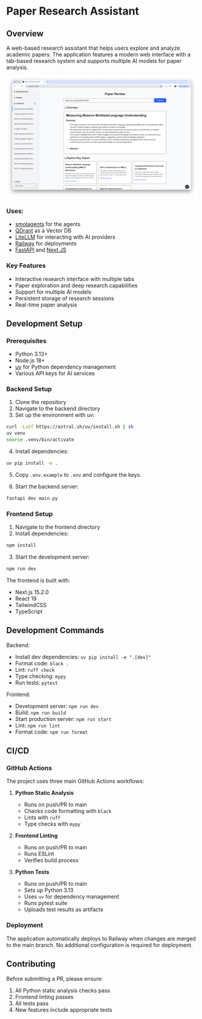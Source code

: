 # Paper Research Assistant

## Overview

A web-based research assistant that helps users explore and analyze academic papers. The application features a modern web interface with a tab-based research system and supports multiple AI models for paper analysis.

![home](images/home.png)

### Uses:

- [smolagents](https://github.com/huggingface/smolagents) for the agents
- [QDrant](https://qdrant.tech/) as a Vector DB
- [LiteLLM](https://www.litellm.ai/) for interacting with AI providers
- [Railway](https://railway.com/) for deployments
- [FastAPI](https://fastapi.tiangolo.com/) and [Next.JS](https://nextjs.org/)

### Key Features

- Interactive research interface with multiple tabs
- Paper exploration and deep research capabilities
- Support for multiple AI models
- Persistent storage of research sessions
- Real-time paper analysis

## Development Setup

### Prerequisites

- Python 3.13+
- Node.js 18+
- [uv](https://github.com/astral/uv) for Python dependency management
- Various API keys for AI services

### Backend Setup

1. Clone the repository
2. Navigate to the backend directory
3. Set up the environment with uv:

```bash
curl -LsSf https://astral.sh/uv/install.sh | sh
uv venv
source .venv/bin/activate
```

4. Install dependencies:

```bash
uv pip install -e .
```

5. Copy `.env.example` to `.env` and configure the keys.

6. Start the backend server:

```bash
fastapi dev main.py
```

### Frontend Setup

1. Navigate to the frontend directory
2. Install dependencies:

```bash
npm install
```

3. Start the development server:

```bash
npm run dev
```

The frontend is built with:

- Next.js 15.2.0
- React 19
- TailwindCSS
- TypeScript

## Development Commands

Backend:

- Install dev dependencies: `uv pip install -e ".[dev]"`
- Format code: `black .`
- Lint: `ruff check`
- Type checking: `mypy`
- Run tests: `pytest`

Frontend:

- Development server: `npm run dev`
- Build: `npm run build`
- Start production server: `npm run start`
- Lint: `npm run lint`
- Format code: `npm run format`

## CI/CD

### GitHub Actions

The project uses three main GitHub Actions workflows:

1. **Python Static Analysis**

   - Runs on push/PR to main
   - Checks code formatting with `black`
   - Lints with `ruff`
   - Type checks with `mypy`

2. **Frontend Linting**

   - Runs on push/PR to main
   - Runs ESLint
   - Verifies build process

3. **Python Tests**
   - Runs on push/PR to main
   - Sets up Python 3.13
   - Uses `uv` for dependency management
   - Runs pytest suite
   - Uploads test results as artifacts

### Deployment

The application automatically deploys to Railway when changes are merged to the main branch. No additional configuration is required for deployment.

## Contributing

Before submitting a PR, please ensure:

1. All Python static analysis checks pass
2. Frontend linting passes
3. All tests pass
4. New features include appropriate tests
